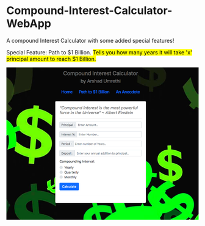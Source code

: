 # Compound-Interest-Calculator-WebApp
A compound Interest Calculator with some added special features!

Special Feature: Path to $1 Billion. 
<mark>Tells you how many years it will take 'x' principal amount to reach $1 Billion.</mark>

<p>
    <img src="/assets/screenshot.png">
</p>
